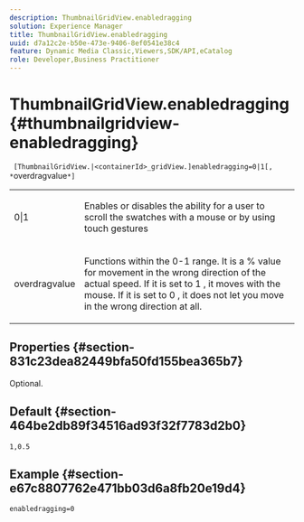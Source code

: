 ```yaml
---
description: ThumbnailGridView.enabledragging
solution: Experience Manager
title: ThumbnailGridView.enabledragging
uuid: d7a12c2e-b50e-473e-9406-8ef0541e38c4
feature: Dynamic Media Classic,Viewers,SDK/API,eCatalog
role: Developer,Business Practitioner
---
```


# ThumbnailGridView.enabledragging{#thumbnailgridview-enabledragging}

 ` [ThumbnailGridView.|<containerId>_gridView.]enabledragging=0|1[, *`overdragvalue`*]`

<table id="table_B1363BFD20204093AAB326A1AB503B93"> 
 <tbody> 
  <tr> 
   <td> <p> <span class="codeph"> 0|1 </span> </p> </td> 
   <td> <p> Enables or disables the ability for a user to scroll the swatches with a mouse or by using touch gestures </p> </td> 
  </tr> 
  <tr> 
   <td> <p> <span class="codeph"> <span class="varname"> overdragvalue </span> </span> </p> </td> 
   <td> <p> Functions within the <span class="codeph"> 0-1 </span> range. It is a <span class="codeph"> % </span> value for movement in the wrong direction of the actual speed. If it is set to <span class="codeph"> 1 </span>, it moves with the mouse. If it is set to <span class="codeph"> 0 </span>, it does not let you move in the wrong direction at all. </p> </td> 
  </tr> 
 </tbody> 
</table>

## Properties {#section-831c23dea82449bfa50fd155bea365b7}

Optional.

## Default {#section-464be2db89f34516ad93f32f7783d2b0}

`1,0.5`

## Example {#section-e67c8807762e471bb03d6a8fb20e19d4}

`enabledragging=0` 
